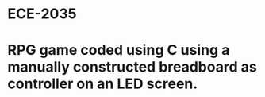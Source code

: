 # ECE-2035
# RPG game coded using C using a manually constructed breadboard as controller on an LED screen.
